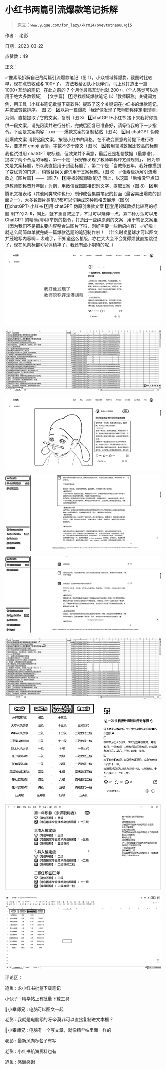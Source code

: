 # 小红书两篇引流爆款笔记拆解

> 原文：[`www.yuque.com/for_lazy/xkrm14/ovevtotnaouukgi5`](https://www.yuque.com/for_lazy/xkrm14/ovevtotnaouukgi5)

作者： 老彭

日期：2023-03-22

点赞数：49

正文：

✅像素级拆解自己的两篇引流爆款笔记（图 1），小众领域算爆款，截图时比较早，现在点赞收藏各 100+了。 方法教给团队小伙伴们，马上也打造出一篇 1000+互动的笔记，在此之前的 7 个月他最高互动也就 200+。（个人感觉可以适用于绝大多数领域） 【文字篇】 1️⃣寻找领域爆款笔记 以「教师职称」关键词为例，用工具（小红书笔记批量下载软件）提取了这个关键词在小红书的爆款笔记，并按点赞数排序。（图 2） 2️⃣以第一篇爆款「我好像发现了教师职称评定潜规则」为例，直接提取了它的文案，复制（图 3） 3️⃣chatGPT+小红书 接下来我将你提供一段文案，请先阅读并进行分析，完成后回复已准备好，请等待我的下一步指令。下面是文案内容：xxx——爆款文案的复制粘贴（图 4） 4️⃣用 chatGPT 伪原创爆款文案 请将这段文案，按照小红书的风格，在不改变原意的前提下进行改写，要求有 emoji 表情，字数不少于原文（图 5） 5️⃣套用领域数据比较高的标题 我也试过用 chatGPT 取标题，但效果并不满意，最后还是相信数据（最靠谱），提取了两个合适的标题，第一个是「我好像发现了教师职称评定潜规则」， 因为原文是文案标题，所以我直接用于封面标题了，第二个是「当教师五年，我好像摸到了变优秀的门道」，稍微替换关键词用于文案标题。（图 6） ✅像素级拆解引流爆款之【图片篇】——（图 7） 1️⃣寻找领域爆款笔记 同上，以这篇「后悔没早点知道教师职称晋升年限」为例，用微信截图直接识别文字，提取文案（图 8） 2️⃣用腾讯文档表格（其他同类软件也行）制作成合集类笔记的封面（最容易出爆款的封面之一），大多数图片类笔记都可以切换成这种风格去展示（图 9） 3️⃣chatGPT+小红书 4️⃣用 chatGPT 伪原创爆款文案 5️⃣套用领域数据比较高的标题 剩下的 3-5，同上，就不重复叙述了，不过可以延伸一点，第二种方法可以用 ChatGPT 的精简/阐明/举例的指令，打造出一些纯原创的文案，用于笔记文案里（因为我们不是把主要内容整合进图片了吗，刚好需要一些新的内容） ✅好啦！就这么简简单单就完成一篇爆款选题的笔记制作啦！ （什么时候星球才可以图文并茂地写内容啊....太难了，不知道这么排版，亦仁大大会不会觉得烦就直接跳过了，现在风向标都可以评精华了，我还有点小期待的呢..）

![](img/2628ff70e6e961b2b872e54e2e71a52a.png)

![](img/4cdec8e514f9e6467c9eb377d410f0a8.png)

![](img/0e6c685f9eba30823f85a36e13762e00.png)

![](img/31f887ad9fba89d219682410f887c0ef.png)

![](img/f60300183f05e7566441b09037608119.png)

![](img/cdc8948e968e91a4e44b56ec8e76e89b.png)

![](img/3711edbb4128d8fff5d2f8666da9656b.png)

![](img/535acdb75e01a5beb4018db31c94f959.png)

![](img/e33539cd3f01ed6ae07b7e7422514dce.png)

评论区：

追鱼 : 求小红书批量下载笔记

小伙子 : 精华帖上有批量下载工具

📌小攀师兄 : 电脑可以图文一起

老彭 : 我就是电脑写的呀😭莫非可以直接复制进文本框？

📌小攀师兄 : 电脑有一个写文章，就像精华帖里面一样的

老彭 : 最新风向标帖子有写

老彭 : 小红书航海资料也有

追鱼 : 感谢感谢

